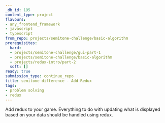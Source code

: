 ```yaml
---
_db_id: 195
content_type: project
flavours:
- any_frontend_framework
- javascript
- typescript
from_repo: projects/semitone-challenge/basic-algorithm
prerequisites:
  hard:
  - projects/semitone-challenge/gui-part-1
  - projects/semitone-challenge/basic-algorithm
  - projects/redux-intro/part-2
  soft: []
ready: true
submission_type: continue_repo
title: semitone difference - Add Redux
tags:
- problem solving
- redux
---
```


Add redux to your game. Everything to do with updating what is displayed based on your data should be handled using redux.